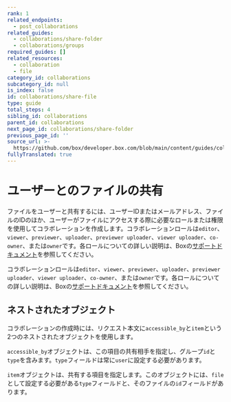 ```yaml
---
rank: 1
related_endpoints:
  - post_collaborations
related_guides:
  - collaborations/share-folder
  - collaborations/groups
required_guides: []
related_resources:
  - collaboration
  - file
category_id: collaborations
subcategory_id: null
is_index: false
id: collaborations/share-file
type: guide
total_steps: 4
sibling_id: collaborations
parent_id: collaborations
next_page_id: collaborations/share-folder
previous_page_id: ''
source_url: >-
  https://github.com/box/developer.box.com/blob/main/content/guides/collaborations/share-file.md
fullyTranslated: true
---
```

# ユーザーとのファイルの共有

ファイルをユーザーと共有するには、ユーザーIDまたはメールアドレス、ファイルのIDのほか、ユーザーがファイルにアクセスする際に必要なロールまたは権限を使用してコラボレーションを作成します。コラボレーションロールは`editor`、`viewer`、`previewer`、`uploader`、`previewer uploader`、`viewer uploader`、`co-owner`、または`owner`です。各ロールについての詳しい説明は、Boxの[サポートドキュメント][support documentation]を参照してください。

<Samples id="post_collaborations">

</Samples>

<Message>

コラボレーションロールは`editor`、`viewer`、`previewer`、`uploader`、`previewer uploader`、`viewer uploader`、`co-owner`、または`owner`です。各ロールについての詳しい説明は、Boxの[サポートドキュメント][support documentation]を参照してください。

</Message>

## ネストされたオブジェクト

コラボレーションの作成時には、リクエスト本文に`accessible_by`と`item`という2つのネストされたオブジェクトを使用します。

`accessible_by`オブジェクトは、この項目の共有相手を指定し、グループ`id`と`type`を含みます。`type`フィールドは常に`user`に設定する必要があります。

`item`オブジェクトは、共有する項目を指定します。このオブジェクトには、`file`として設定する必要がある`type`フィールドと、そのファイルの`id`フィールドがあります。

[support documentation]: https://community.box.com/t5/Collaborate-By-Inviting-Others/Understanding-Collaborator-Permission-Levels/ta-p/144
